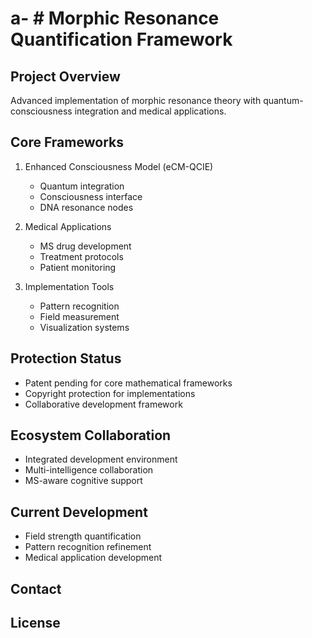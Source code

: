 # a-    # Morphic Resonance Quantification Framework

## Project Overview
Advanced implementation of morphic resonance theory with quantum-consciousness integration and medical applications.

## Core Frameworks
1. Enhanced Consciousness Model (eCM-QCIE)
   - Quantum integration
   - Consciousness interface
   - DNA resonance nodes

2. Medical Applications
   - MS drug development
   - Treatment protocols
   - Patient monitoring

3. Implementation Tools
   - Pattern recognition
   - Field measurement
   - Visualization systems

## Protection Status
- Patent pending for core mathematical frameworks
- Copyright protection for implementations
- Collaborative development framework

## Ecosystem Collaboration
- Integrated development environment
- Multi-intelligence collaboration
- MS-aware cognitive support

## Current Development
- Field strength quantification
- Pattern recognition refinement
- Medical application development

## Contact


## License
